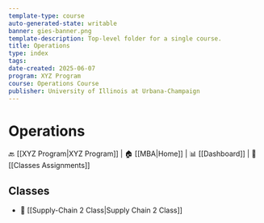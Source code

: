 ```yaml
---
template-type: course
auto-generated-state: writable
banner: gies-banner.png
template-description: Top-level folder for a single course.
title: Operations
type: index
tags: 
date-created: 2025-06-07
program: XYZ Program
course: Operations Course
publisher: University of Illinois at Urbana-Champaign
---
```


# Operations



🔙 [[XYZ Program|XYZ Program]] | 🏠 [[MBA|Home]] | 📊 [[Dashboard]] | 📝 [[Classes Assignments]]



## Classes



- 📁 [[Supply-Chain 2 Class|Supply Chain 2 Class]]

